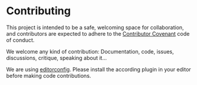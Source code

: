 # Contributing

This project is intended to be a safe, welcoming space for collaboration, and contributors are expected to adhere to the [Contributor Covenant](contributor-covenant.org) code of conduct.

We welcome any kind of contribution: Documentation, code, issues, discussions, critique, speaking about it...

We are using [editorconfig](http://EditorConfig.org). Please install the according plugin in your editor before making code contributions.
